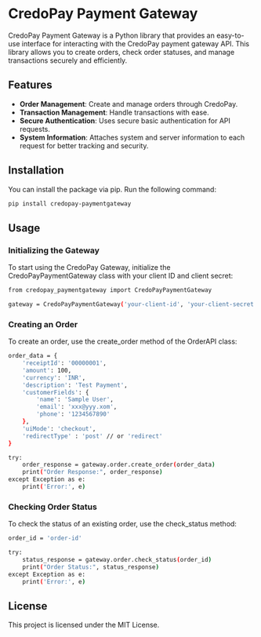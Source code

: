 # CredoPay Payment Gateway

CredoPay Payment Gateway is a Python library that provides an easy-to-use interface for interacting with the CredoPay payment gateway API. This library allows you to create orders, check order statuses, and manage transactions securely and efficiently.

## Features

- **Order Management**: Create and manage orders through CredoPay.
- **Transaction Management**: Handle transactions with ease.
- **Secure Authentication**: Uses secure basic authentication for API requests.
- **System Information**: Attaches system and server information to each request for better tracking and security.

## Installation

You can install the package via pip. Run the following command:

```bash
pip install credopay-paymentgateway
```

## Usage

### Initializing the Gateway

To start using the CredoPay Gateway, initialize the CredoPayPaymentGateway class with your client ID and client secret:

```bash
from credopay_paymentgateway import CredoPayPaymentGateway

gateway = CredoPayPaymentGateway('your-client-id', 'your-client-secret')
```

### Creating an Order

To create an order, use the create_order method of the OrderAPI class:

```bash
order_data = {
    'receiptId': '00000001',
    'amount': 100,
    'currency': 'INR',
    'description': 'Test Payment',
    'customerFields': {
        'name': 'Sample User',
        'email': 'xxx@yyy.xom',
        'phone': '1234567890'
    },
    'uiMode': 'checkout',
    'redirectType' : 'post' // or 'redirect'
}

try:
    order_response = gateway.order.create_order(order_data)
    print("Order Response:", order_response)
except Exception as e:
    print('Error:', e)
```

### Checking Order Status

To check the status of an existing order, use the check_status method:

```bash
order_id = 'order-id'

try:
    status_response = gateway.order.check_status(order_id)
    print("Order Status:", status_response)
except Exception as e:
    print('Error:', e)
```

## License

This project is licensed under the MIT License.
